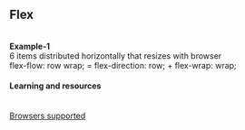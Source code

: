 <h2>Flex</h2>
<br>
<strong>Example-1</strong><br>
6 items distributed horizontally that resizes with browser<br>
flex-flow: row wrap; = flex-direction: row; + flex-wrap: wrap;
<br>
<h4>Learning and resources</h4>
<br>
<a href="http://caniuse.com/#feat=flexbox" target="_blank">Browsers supported</a>
